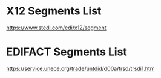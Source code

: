 # X12 Segments List
https://www.stedi.com/edi/x12/segment

# EDIFACT Segments List
https://service.unece.org/trade/untdid/d00a/trsd/trsdi1.htm